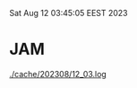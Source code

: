 Sat Aug 12 03:45:05 EEST 2023
# JAM
<a href='./cache/202308/12_03.log'>./cache/202308/12_03.log</a>
